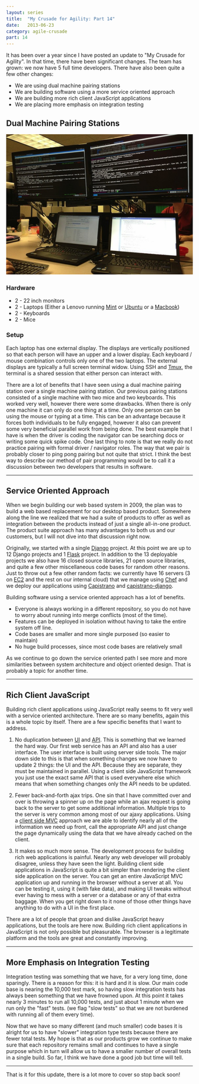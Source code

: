 ```yaml
---
layout: series
title:  "My Crusade for Agility: Part 14"
date:   2013-06-23
category: agile-crusade
part: 14
---
```


It has been over a year since I have posted an update to "My Crusade
for Agility". In that time, there have been significant changes. The
team has grown: we now have 5 full time developers. There have also
been quite a few other changes:

* We are using dual machine pairing stations
* We are building software using a more service oriented approach
* We are building more rich client JavaScript applications
* We are placing more emphasis on integration testing

## Dual Machine Pairing Stations

![Current Pairing Station][pairingstation]

### Hardware
* 2 - 22 inch monitors
* 2 - Laptops (Either a Lenovo running [Mint][mint] or [Ubuntu][ubuntu] or a [Macbook][osx])
* 2 - Keyboards
* 2 - Mice

### Setup

Each laptop has one external display. The displays are vertically
positioned so that each person will have an upper and a lower display.
Each keyboard / mouse combination controls only one of the two laptops. The
external displays are typically a full screen terminal widow. Using SSH 
and [Tmux][tmux], the terminal is a shared session that either person can interact
with.

There are a lot of benefits that I have seen using a dual machine pairing
station over a single machine pairing station. Our previous pairing stations
consisted of a single machine with two mice and two keyboards. This worked
very well, however there were some drawbacks. When there is only one machine
it can only do one thing at a time. Only one person can be using the mouse or
typing at a time. This can be an advantage because it forces both individuals
to be fully engaged, however it also can prevent some very beneficial parallel
work from being done. The best example that I have is when the driver is coding
the navigator can be searching docs or writing some quick spike code. One last
thing to note is that we really do not practice pairing with formal driver /
navigator roles. The way that we pair is probably closer to ping pong pairing
but not quite that strict. I think the best way to describe our method of pair
programming would be to call it a discussion between two developers that results
in software.

---------------
## Service Oriented Approach

When we begin building our web based system in 2009, the plan was to build
a web based replacement for our desktop based product. Somewhere along the
line we realized that we had a suite of products to offer as well as
integration between the products instead of just a single all-in-one product.
The product suite approach has many advantages to both us and our customers,
but I will not dive into that discussion right now.

Originally, we started with a single [Django][django] project. At this point we are up
to 12 Django projects and 1 [Flask][flask] project. In addition to the 13 deployable
projects we also have 16 closed source libraries, 21 open source libraries,
and quite a few other miscellaneous code bases for random other reasons. Just
to throw out a few other random facts: we currently have 16 servers (3 on
[EC2][ec2] and the rest on our internal cloud) that we manage using [Chef][chef] and we
deploy our applications using [Capistrano][capistrano] and [capistrano-django][capistranodjango].

Building software using a service oriented approach has a lot of benefits. 

* Everyone is always working in a different repository, so you do not have to
worry about running into merge conflicts (most of the time).
* Features can be deployed in isolation without having to take the entire system
off line.
* Code bases are smaller and more single purposed (so easier to maintain)
* No huge build processes, since most code bases are relatively small

As we continue to go down the service oriented path I see more and more
similarities between system architecture and object oriented design. That is
probably a topic for another time.

---------------
## Rich Client JavaScript

Building rich client applications using JavaScript really seems to fit very
well with a service oriented architecture. There are so many benefits, again
this is a whole topic by itself. There are a few specific benefits that I want
to address.

1. No duplication between [UI][ui] and [API][api]. This is something that we learned the
hard way. Our first web service has an API and also has a user interface. The
user interface is built using server side tools. The major down side to this is
that when something changes we now have to update 2 things: the UI and the API.
Because they are separate, they must be maintained in parallel. Using a client side
JavaScript framework you just use the exact same API that is used everywhere else
which means that when something changes only the API needs to be updated.

2. Fewer back-and-forth ajax trips. One sin that I have committed over and over
is throwing a spinner up on the page while an ajax request is going back to the
server to get some additional information. Multiple trips to the server is very
common among most of our ajaxy applications. Using a [client side MVC][clientmvc] approach we
are able to identify nearly all of the information we need up front, call the
appropriate API and just change the page dynamically using the data that we have
already cached on the client.

3. It makes so much more sense. The development process for building rich web
applications is painful. Nearly any web developer will probably disagree, unless
they have seen the light. Building client side applications in JavaScript is quite
a bit simpler than rendering the client side application on the server. You can
get an entire JavaScript MVC application up and running in the browser without
a server at all. You can be testing it, using it (with fake data), and making
UI tweaks without ever having to mess with a server or a database or any of that
extra baggage. When you get right down to it none of those other things have anything
to do with a UI in the first place.

There are a lot of people that groan and dislike JavaScript heavy applications, but
the tools are here now. Building rich client applications in JavaScript is not only
possible but pleasurable. The browser is a legitimate platform and the tools are
great and constantly improving.

---------------
## More Emphasis on Integration Testing

Integration testing was something that we have, for a very long time, done sparingly.
There is a reason for this: it is hard and it is slow. Our main code base is nearing
the 10,000 test mark, so having slow integration tests has always been something that
we have frowned upon. At this point it takes nearly 3 minutes to run all 10,000 tests,
and just about 1 minute when we run only the "fast" tests. (we flag "slow tests" so that
we are not burdened with running all of them every time).

Now that we have so many different (and much smaller) code bases it is alright for us
to have "slower" integration type tests because there are fewer total tests. My hope is
that as our products grow we continue to make sure that each repository remains small
and continues to have a single purpose which in turn will allow us to have a smaller
number of overall tests in a single build. So far, I think we have done a good job but
time will tell.

---------------
That is it for this update, there is a lot more to cover so stop back soon!

[pairingstation]: /assets/images/agile_crusade/pairingstation2.jpg
[tmux]: http://tmux.sourceforge.net/
[mint]: http://www.linuxmint.com/
[ubuntu]: http://www.ubuntu.com/
[osx]: https://en.wikipedia.org/wiki/OS_X
[django]: https://www.djangoproject.com/
[flask]: http://flask.pocoo.org/
[chef]: http://www.opscode.com/chef/
[capistrano]: https://github.com/capistrano/capistrano
[capistranodjango]: https://github.com/mattjmorrison/capistrano-django
[ec2]: http://aws.amazon.com/ec2/
[ui]: https://en.wikipedia.org/wiki/User_interface
[api]: http://en.wikipedia.org/wiki/Application_programming_interface
[clientmvc]: http://en.wikipedia.org/wiki/JavaScriptMVC
